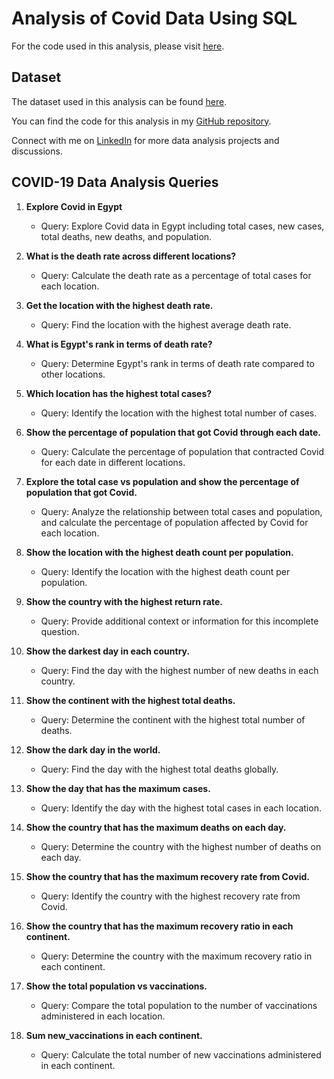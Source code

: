 # Analysis of Covid Data Using SQL

For the code used in this analysis, please visit [here](https://github.com/abdelrahmanfaheem/Analysis-Covid-Data-Using-SQL-/blob/main/Exploing%20Data%20Analysis%20Using%20SQL%20CovidDataSet.sql).

## Dataset
The dataset used in this analysis can be found [here](https://ourworldindata.org/covid-deaths).

You can find the code for this analysis in my [GitHub repository](https://github.com/abdelrahmanfaheem).

Connect with me on [LinkedIn](https://www.linkedin.com/in/abdelrahmanfaheem/) for more data analysis projects and discussions.

## COVID-19 Data Analysis Queries

1. **Explore Covid in Egypt**
   - Query: Explore Covid data in Egypt including total cases, new cases, total deaths, new deaths, and population.

2. **What is the death rate across different locations?**
   - Query: Calculate the death rate as a percentage of total cases for each location.

3. **Get the location with the highest death rate.**
   - Query: Find the location with the highest average death rate.

4. **What is Egypt's rank in terms of death rate?**
   - Query: Determine Egypt's rank in terms of death rate compared to other locations.

5. **Which location has the highest total cases?**
   - Query: Identify the location with the highest total number of cases.

6. **Show the percentage of population that got Covid through each date.**
   - Query: Calculate the percentage of population that contracted Covid for each date in different locations.

7. **Explore the total case vs population and show the percentage of population that got Covid.**
   - Query: Analyze the relationship between total cases and population, and calculate the percentage of population affected by Covid for each location.

8. **Show the location with the highest death count per population.**
   - Query: Identify the location with the highest death count per population.

9. **Show the country with the highest return rate.**
   - Query: Provide additional context or information for this incomplete question.

10. **Show the darkest day in each country.**
    - Query: Find the day with the highest number of new deaths in each country.

11. **Show the continent with the highest total deaths.**
    - Query: Determine the continent with the highest total number of deaths.

12. **Show the dark day in the world.**
    - Query: Find the day with the highest total deaths globally.

13. **Show the day that has the maximum cases.**
    - Query: Identify the day with the highest total cases in each location.

14. **Show the country that has the maximum deaths on each day.**
    - Query: Determine the country with the highest number of deaths on each day.

15. **Show the country that has the maximum recovery rate from Covid.**
    - Query: Identify the country with the highest recovery rate from Covid.

16. **Show the country that has the maximum recovery ratio in each continent.**
    - Query: Determine the country with the maximum recovery ratio in each continent.

17. **Show the total population vs vaccinations.**
    - Query: Compare the total population to the number of vaccinations administered in each location.

18. **Sum new_vaccinations in each continent.**
    - Query: Calculate the total number of new vaccinations administered in each continent.
